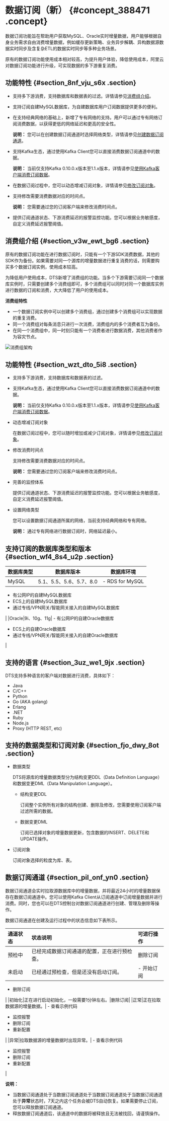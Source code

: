 # 数据订阅（新） {#concept_388471 .concept}

数据订阅功能旨在帮助用户获取MySQL、Oracle实时增量数据，用户能够根据自身业务需求自由消费增量数据，例如缓存更新策略、业务异步解耦、异构数据源数据实时同步及含复杂ETL的数据实时同步等多种业务场景。

原有的数据订阅功能使用成本相对较高，为提升用户体验，降低使用成本，阿里云对数据订阅功能进行升级，可实现数据的多下游重复消费。

## 功能特性 {#section_8nf_vju_s6x .section}

-   支持多下游消费，支持数据库和数据表的过滤。详情请参见[消费组介绍](#section_v3w_ewt_bg6)。
-   支持订阅自建MySQL数据库，为自建数据库用户订阅数据提供更多的便利。
-   在支持经典网络的基础上，新增了专有网络的支持。用户可以通过专有网络订阅消费数据，以获得更低的网络延迟和更高的安全性。

    **说明：** 您可以在创建数据订阅通道时选择网络类型，详情请参见[创建数据订阅通道](../../../../cn.zh-CN/用户指南/数据订阅（新）/创建数据订阅通道.md#)。

-   支持Kafka生态，通过使用Kafka Client您可以直接消费数据订阅通道中的数据。

    **说明：** 当前仅支持Kafka 0.10.0.x版本至1.1.x版本，详情请参见[使用Kafka客户端消费订阅数据](../../../../cn.zh-CN/用户指南/数据订阅（新）/使用Kafka客户端消费订阅数据.md#)。

-   在数据订阅过程中，您可以动态增减订阅对象，详情请参见[修改订阅对象](../../../../cn.zh-CN/用户指南/数据订阅（新）/修改订阅对象.md#)。
-   支持修改需要消费数据对应的时间点。

    **说明：** 您需要通过您的订阅客户端来修改消费时间点。

-   提供订阅通道状态、下游消费延迟的报警监控功能。您可以根据业务敏感度，自定义消费延迟报警阈值。

## 消费组介绍 {#section_v3w_ewt_bg6 .section}

原有的数据订阅功能在进行数据订阅时，只能有一个下游SDK消费数据，其他的SDK作为备份。如果需要对同一个源库的增量数据进行重复消费的话，则需要购买多个数据订阅实例，使用成本较高。

为降低用户使用成本，DTS新增了消费组的功能。当多个下游需要订阅同一个数据库实例时，只需要创建多个消费组即可，多个消费组可以同时对同一个数据库实例进行数据的订阅和消费，大大降低了用户的使用成本。

**消费组特性**

-   一个数据订阅实例中可以创建多个消费组，通过创建多个消费组可以实现数据的重复消费。
-   同一个消费组对每条消息只进行一次消费，消费组内的多个消费者互为备份。
-   在同一个消费组中，同一时刻只能有一个消费者进行数据消费，其他消费者作为容灾节点。

![](images/48726_zh-CN.png "消费组架构")

## 功能特性 {#section_wzt_dto_5i8 .section}

-   支持多下游消费，支持数据库和数据表的过滤。
-   支持Kafka生态，通过使用Kafka Client您可以直接消费数据订阅通道中的数据。

    **说明：** 当前仅支持Kafka 0.10.0.x版本至1.1.x版本，详情请参见[使用Kafka客户端消费订阅数据](../../../../cn.zh-CN/用户指南/数据订阅（新）/使用Kafka客户端消费订阅数据.md#)。

-   动态增减订阅对象

    在数据订阅过程中，您可以随时增加或减少订阅对象，详情请参见[修改订阅对象](../../../../cn.zh-CN/用户指南/数据订阅（新）/修改订阅对象.md#)。

-   修改消费时间点

    支持修改需要消费数据对应的时间点。

    **说明：** 您需要通过您的订阅客户端来修改消费时间点。

-   完善的监控体系

    提供订阅通道状态、下游消费延迟的报警监控功能。您可以根据业务敏感度，自定义消费延迟报警阈值。

-   设置网络类型

    您可以设置数据订阅通道所属的网络，当前支持经典网络和专有网络。

    **说明：** 通过专有网络进行数据订阅时，网络延迟最小。


## 支持订阅的数据库类型和版本 {#section_wf4_8s4_u2p .section}

|数据库类型|数据库版本|数据库环境|
|-----|-----|-----|
|MySQL|5.1、5.5、5.6、5.7、8.0| -   RDS for MySQL
-   有公网IP的自建MySQL数据库
-   ECS上的自建MySQL数据库
-   通过专线/VPN网关/智能网关接入的自建MySQL数据库

 |
|Oracle|9i、10g、11g| -   有公网IP的自建Oracle数据库
-   ECS上的自建Oracle数据库
-   通过专线/VPN网关/智能网关接入的自建Oracle数据库

 |

## 支持的语言 {#section_3uz_we1_9jx .section}

DTS支持多种语言的客户端对数据进行消费，具体如下：

-   Java
-   C/C++
-   Python
-   Go \(AKA golang\)
-   Erlang
-   .NET
-   Ruby
-   Node.js
-   Proxy \(HTTP REST, etc\)

## 支持的数据类型和订阅对象 {#section_fjo_dwy_8ot .section}

-   数据类型

    DTS将源库的增量数据类型分为结构变更DDL（Data Definition Language）和数据变更DML（Data Manipulation Language）。

    -   结构变更DDL

        订阅整个实例所有对象的结构创建、删除及修改，您需要使用订阅客户端过滤所需的数据。

    -   数据变更DML

        订阅已选择对象的增量数据更新，包含数据的INSERT、DELETE和UPDATE操作。

-   订阅对象

    订阅对象选择的粒度为库、表。


## 数据订阅通道 {#section_pil_onf_yn0 .section}

数据订阅通道会实时拉取源数据库中的增量数据，并将最近24小时的增量数据保存在数据订阅通道中。您可以使用Kafka Client从订阅通道中订阅增量数据并进行消费。同时，您也可以在DTS控制台对数据订阅通道进行创建、管理及删除等操作。

数据订阅通道在创建及运行过程中的状态信息如下表所示。

|通道状态|状态说明|可进行操作|
|:---|:---|:----|
|预检中|已经完成数据订阅通道的配置，正在进行预检查。|删除订阅|
|未启动|已经通过预检查，但是还没有启动订阅。| -   开始订阅
-   删除订阅

 |
|初始化|正在进行启动初始化，一般需要1分钟左右。|删除订阅|
|正常|正在拉取数据源的增量数据。| -   查看示例代码
-   监控报警
-   删除订阅
-   重新配置

 |
|异常|拉取数据源的增量数据时出现异常。| -   查看示例代码
-   监控报警
-   删除订阅
-   重新配置

 |

**说明：** 

-   当数据订阅通道处于当数据订阅通道处于当数据订阅通道处于当数据订阅通道处于**异常**状态时，7天之内这个任务会被DTS自动恢复。如果需要停止订阅，您可以释放数据订阅通道。
-   释放数据订阅通道后，该通道中的数据将被释放且无法被找回，请谨慎操作。

